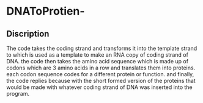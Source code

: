 # DNAToProtien-

## Discription
The code takes the coding strand and transforms it into the template strand to which is used as a template to make an RNA copy of coding strand of DNA.
the code then takes the amino acid sequence which is made up of codons which are 3 amino acids in a row and translates them into proteins. each codon 
sequence codes for a different protein or function. and finally, the code replies because with the short formed version of the proteins that would be 
made with whatever coding strand of DNA was inserted into the program.
